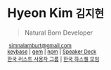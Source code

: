 Hyeon Kim <small>김지현</small>
========
> Natural Born Developer

<small><a href="https://github.com/simnalamburt"><i class="fab fa-lg fa-github"></i></a>
<a href="https://www.facebook.com/simnalamburt"><i class="fab fa-lg fa-facebook-square"></i></a>
<a href="https://twitter.com/simnalamburt"><i class="fab fa-lg fa-twitter"></i></a>
&nbsp;<simnalamburt@gmail.com> \
[keybase] | [gem] | [npm] | [Speaker Deck] \
[한국 러스트 사용자 그룹] | [한국 하스켈 모임] \
</small>

[keybase]: https://keybase.io/simnalamburt
[gem]: https://rubygems.org/profiles/simnalamburt
[npm]: https://www.npmjs.com/~simnalamburt
[Speaker Deck]: https://speakerdeck.com/simnalamburt
[한국 러스트 사용자 그룹]: http://rust-kr.org
[한국 하스켈 모임]: http://haskell.kr
